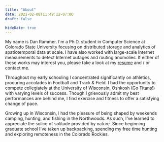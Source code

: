 ```yaml
---
title: "About"
date: 2021-02-08T11:49:12-07:00
draft: false

hideDate: true
---
```


My name is Dan Rammer. I'm a Ph.D. student in Computer Science at Colorado State University focusing on distributed storage and analytics of spatiotemporal data at scale. I have also worked with large-scale Internet measurements to detect Internet outages and routing anomolies. If either of these works may interest you, please take a look at my [resume](/resume.pdf) and / or contact me.

Throughout my early schooling I concentrated significantly on athletics, procuring accolades in Football and Track & Field. I had the opportunity to compete collegiately at the University of Wisconsin, Oshkosh (Go Titans!) with varying levels of success. Though I grievously admit my best performances are behind me, I find exercise and fitness to offer a satisfying change of pace. 

Growing up in Wisconsin, I had the pleasure of being shaped by weekends camping, hunting, and fishing in the Northwoods. As such, I've learned to appreciate the solice of solitude provided by nature. Since beginning graduate school I've taken up backpacking, spending my free time hunting and exploring remoteness in the Colorado Rockies.
